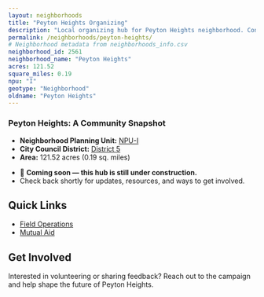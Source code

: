 ```yaml
---
layout: neighborhoods
title: "Peyton Heights Organizing"
description: "Local organizing hub for Peyton Heights neighborhood. Connect with field operations, mutual aid, and community organizing efforts."
permalink: /neighborhoods/peyton-heights/
# Neighborhood metadata from neighborhoods_info.csv
neighborhood_id: 2561
neighborhood_name: "Peyton Heights"
acres: 121.52
square_miles: 0.19
npu: "I"
geotype: "Neighborhood"
oldname: "Peyton Heights"
---
```


### **Peyton Heights: A Community Snapshot**

  * **Neighborhood Planning Unit:** [NPU-I](https://www.atlantaga.gov/government/departments/city-planning/neighborhood-planning-units/neighborhood-and-npu-contacts)
  * **City Council District:** [District 5](https://citycouncil.atlantaga.gov/council-members/antonio-lewis)
  * **Area:** 121.52 acres (0.19 sq. miles)

- 🚧 **Coming soon — this hub is still under construction.**
- Check back shortly for updates, resources, and ways to get involved.

## Quick Links

- [Field Operations](./field-ops/)
- [Mutual Aid](./mutual-aid/)

## Get Involved

Interested in volunteering or sharing feedback? Reach out to the campaign and help shape the future of Peyton Heights.
